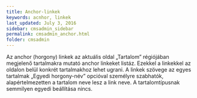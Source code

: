 ```yaml
---
title: Anchor-linkek
keywords: acnhor, linkek
last_updated: July 3, 2016
sidebar: cmsadmin_sidebar
permalink: cmsadmin_anchor.html
folder: cmsadmin
---
```


Az anchor (horgony) linkek az aktuális oldal „Tartalom” régiójában megjelenő tartalmakra mutató anchor linkeket listáz. Ezekkel a linkekkel az oldalon belül konkrét tartalmakhoz lehet ugrani. A linkek szövege az egyes tartalmak „Egyedi horgony-név” opcióval személyre szabhatók, alapértelmezetten a tartalom neve lesz a link neve. A tartalomtípusnak semmilyen egyedi beállítása nincs.